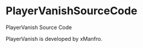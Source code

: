 PlayerVanishSourceCode
======================

PlayerVanish Source Code

PlayerVanish is developed by xManfro.
